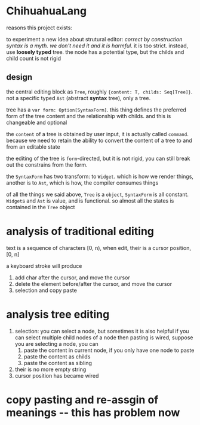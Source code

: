 # ChihuahuaLang


reasons this project exists:

to experiment a new idea about strutural editor: *correct by construction syntax is a myth. we don't need it and it is harmful*. it is too strict. instead, use **loosely typed** tree. the node has a potential type, but the childs and child count is not rigid


## design


the central editing block as `Tree`, roughly `{content: T, childs: Seq[Tree]}`. not a specific typed `Ast`
 (abstract **syntax** tree), only a tree.

tree has a `var form: Option[SyntaxForm]`. this thing defines the preferred form of the tree content and
the relationship with childs. and this is changeable and optional

the `content` of a tree is obtained by user input, it is actually called `command`. because we need to retain
the ability to convert the content of a tree to and from an editable state

the editing of the tree is `form`-directed, but it is not rigid, you can still break out the constrains from the form.

the `SyntaxForm` has two transform: to `Widget`. which is how we render things, another is to `Ast`, which is how,
the compiler consumes things

of all the things we said above, `Tree` is a `object`, `SyntaxForm` is all constant. `Widget`s and `Ast` is value, and
is functional. so almost all the states is contained in the `Tree` object

# analysis of traditional editing

text is a sequence of characters [0, n), when edit, their is a cursor position,[0, n]

a keyboard stroke will produce
  1. add char after the cursor, and move the cursor
  2. delete the element before/after the cursor, and move the cursor
  3. selection and copy paste

# analysis tree editing

1. selection: you can select a node,
 but sometimes it is also helpful if you can select multiple child nodes of a node
 then pasting is wired, suppose you are selecting a node, you can
   1. paste the content in current node, if you only have one node to paste
   2. paste the content as childs
   3. paste the content as sibling
1. their is no more empty string
2. cursor position has became wired

# copy pasting and re-assgin of meanings -- this has problem now
